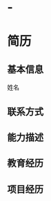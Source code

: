 # -
<!DOCTYPE html>
<html>
<head>
<meta charset="utf-8"> 
<title>个人简历</title> 
<link rel="stylesheet" href="F:\Sublime Text 3\源代码\style_1">
</head>
<body>
<div class="content">
<div class="title">
<h1>简历</h1>
</div>
<div class="infor">
<div class="1">
<h2>基本信息</h2>
</div>
<div class="infor 1">
<p>姓名   </p>
</div>
</div>
<div class="infor">
<h2>联系方式</h2>
</div>
<div class="infor">
<h2>能力描述</h2>
</div>
<div class="infor">
<h2>教育经历</h2>
</div>
<div class="infor">
<h2>项目经历</h2>
</div>
</div>
